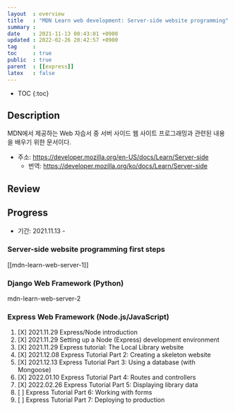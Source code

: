 ```yaml
---
layout  : overview
title   : "MDN Learn web development: Server-side website programming"
summary : 
date    : 2021-11-13 00:43:01 +0900
updated : 2022-02-26 20:42:57 +0900
tag     : 
toc     : true
public  : true
parent  : [[express]]
latex   : false
---
```

* TOC
{:toc}

## Description

MDN에서 제공하는 Web 자습서 중 서버 사이드 웹 사이트 프로그래밍과 관련된 내용을 배우기 위한 문서이다.

* 주소: https://developer.mozilla.org/en-US/docs/Learn/Server-side
    * 번역: https://developer.mozilla.org/ko/docs/Learn/Server-side

## Review

## Progress

* 기간: 2021.11.13 -

### Server-side website programming first steps

[[mdn-learn-web-server-1]]

### Django Web Framework (Python)

mdn-learn-web-server-2

### Express Web Framework (Node.js/JavaScript)

1. [X] 2021.11.29 Express/Node introduction
1. [X] 2021.11.29 Setting up a Node (Express) development environment
1. [X] 2021.11.29 Express tutorial: The Local Library website
1. [X] 2021.12.08 Express Tutorial Part 2: Creating a skeleton website
1. [X] 2021.12.13 Express Tutorial Part 3: Using a database (with Mongoose)
1. [X] 2022.01.10 Express Tutorial Part 4: Routes and controllers
1. [X] 2022.02.26 Express Tutorial Part 5: Displaying library data
1. [ ] Express Tutorial Part 6: Working with forms
1. [ ] Express Tutorial Part 7: Deploying to production
